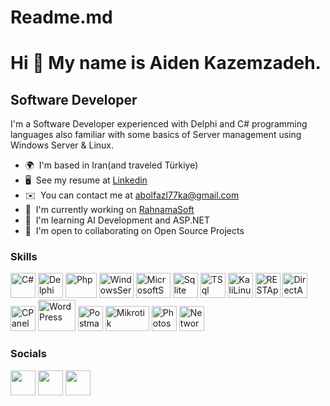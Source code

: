 # Readme.md

Hi 👋 My name is Aiden Kazemzadeh.
==============================

Software Developer
--------------------

I'm a Software Developer experienced with Delphi and C# programming languages also familiar with some basics of Server management using Windows Server & Linux.

* 🌍  I'm based in Iran(and traveled Türkiye)
* 🖥️  See my resume at [Linkedin](https://www.linkedin.com/in/aiden-kazemzadeh-19b1a9196/)
* ✉️  You can contact me at [abolfazl77ka@gmail.com](mailto:abolfazl77ka@gmail.com)
* 🚀  I'm currently working on [RahnamaSoft](https://www.rahnamasoft.com/)
* 🧠  I'm learning AI Development and ASP.NET
* 🤝  I'm open to collaborating on Open Source Projects

### Skills

<p align="left">
<a href="https://learn.microsoft.com/en-us/dotnet/csharp/programming-guide/" target="_blank" rel="noreferrer"><img src="https://user-images.githubusercontent.com/19507241/64484929-d4b1cd80-d236-11e9-8bbe-1872b473bd64.png" width="40" height="40" alt="C#" /></a>
<a href="https://docwiki.embarcadero.com/RADStudio/Alexandria/en/Documentation" target="_blank" rel="noreferrer"><img src="https://www.bverhue.nl/delphisvg/wp-content/uploads/2017/04/Embarcadero_Delphi_Logo.png" width="40" height="40" alt="Delphi" /></a>
<a href="https://dotnet.microsoft.com/en-us/apps/aspnet" target="_blank" rel="noreferrer"><img src="https://seeklogo.com/images/1/net-logo-681E247422-seeklogo.com.png" width="50" height="40" alt="Php" /></a>
<a href="https://www.microsoft.com/en-us/windows-server" target="_blank" rel="noreferrer"><img src="https://cdn.worldvectorlogo.com/logos/windows-server-2.svg" width="55" height="40" alt="WindowsServer" /></a>
<a href="https://www.microsoft.com/en-us/sql-server/sql-server-downloads" target="_blank" rel="noreferrer"><img src="https://seeklogo.com/images/M/microsoft-sql-server-logo-96AF49E2B3-seeklogo.com.png" width="55" height="40" alt="MicrosoftSQLServer" /></a>
<a href="https://www.sqlite.org/" target="_blank" rel="noreferrer"><img src="https://upload.wikimedia.org/wikipedia/commons/thumb/9/97/Sqlite-square-icon.svg/2048px-Sqlite-square-icon.svg.png" width="40" height="40" alt="Sqlite" /></a>
<a href="https://learn.microsoft.com/en-us/sql/t-sql/language-reference?view=sql-server-ver16" target="_blank" rel="noreferrer"><img src="https://www.svgrepo.com/show/331761/sql-database-sql-azure.svg" width="40" height="40" alt="TSql" /></a>
<a href="https://www.kali.org/" target="_blank" rel="noreferrer"><img src="https://www.svgrepo.com/show/330767/kalilinux.svg" width="40" height="40" alt="KaliLinux" /></a>
<a href="https://restfulapi.net/" target="_blank" rel="noreferrer"><img src="https://www.opc-router.com/wp-content/uploads/2020/04/icon_rest_webservice_600x400px.png" width="40" height="40" alt="RESTApi" /></a>
<a href="https://www.directadmin.com/" target="_blank" rel="noreferrer"><img src="https://www.svgrepo.com/show/331367/directadmin.svg" width="40" height="40" alt="DirectAdmin" /></a>
<a href="https://cpanel.net/" target="_blank" rel="noreferrer"><img src="https://www.pngall.com/wp-content/uploads/11/CPanel-PNG-Pic.png" width="40" height="40" alt="CPanel" /></a>
<a href="https://wordpress.org/download/" target="_blank" rel="noreferrer"><img src="https://download.logo.wine/logo/WordPress.com/WordPress.com-Logo.wine.png" width="60" height="50" alt="WordPress" /></a>
<a href="https://www.postman.com/" target="_blank" rel="noreferrer"><img src="https://www.svgrepo.com/show/354202/postman-icon.svg" width="40" height="40" alt="Postman" /></a>
<a href="https://mikrotik.com/" target="_blank" rel="noreferrer"><img src="https://stubarea51.net/wp-content/uploads/2020/01/logo-mikrotik-png-6.png" width="70" height="40" alt="Mikrotik" /></a>
<a href="https://www.adobe.com/products/photoshop.html" target="_blank" rel="noreferrer"><img src="https://upload.wikimedia.org/wikipedia/commons/thumb/a/af/Adobe_Photoshop_CC_icon.svg/2101px-Adobe_Photoshop_CC_icon.svg.png" width="40" height="40" alt="Photoshop" /></a>
<a href="https://www.comptia.org/certifications/network" target="_blank" rel="noreferrer"><img src="https://www.svgrepo.com/show/220474/network-computer.svg" width="40" height="40" alt="Network" /></a>
</p>


### Socials

<p align="left"> <a href="https://github.com/Aiden-p77" target="_blank" rel="noreferrer"><img src="https://raw.githubusercontent.com/danielcranney/readme-generator/main/public/icons/socials/github.svg" width="40" height="40" /></a> <a href="https://www.linkedin.com/in/aiden-kazemzadeh-19b1a9196/" target="_blank" rel="noreferrer"><img src="https://raw.githubusercontent.com/danielcranney/readme-generator/main/public/icons/socials/linkedin.svg" width="40" height="40" /></a> <a href="https://www.instagram.com/aidenkazemzadeh/?hl=en" target="_blank" rel="noreferrer"><img src="https://upload.wikimedia.org/wikipedia/commons/thumb/e/e7/Instagram_logo_2016.svg/768px-Instagram_logo_2016.svg.png" width="40" height="40" /></a>
